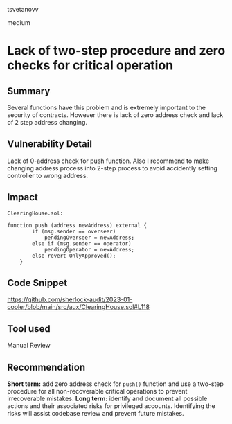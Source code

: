 tsvetanovv

medium

# Lack of two-step procedure and zero checks for critical operation

## Summary
Several functions have this problem and is extremely important to the security of contracts. However there is lack of zero address check and lack of 2 step address changing.

## Vulnerability Detail
Lack of 0-address check for push function.
Also I recommend to make changing address process into 2-step process to avoid accidently setting controller to wrong address.

## Impact
```solidity
ClearingHouse.sol:

function push (address newAddress) external {
        if (msg.sender == overseer) 
            pendingOverseer = newAddress;
        else if (msg.sender == operator) 
            pendingOperator = newAddress;
        else revert OnlyApproved();
    }
```
## Code Snippet
https://github.com/sherlock-audit/2023-01-cooler/blob/main/src/aux/ClearingHouse.sol#L118

## Tool used

Manual Review

## Recommendation
**Short term:** add zero address check for `push()` function and use a two-step procedure for all non-recoverable critical operations to prevent irrecoverable mistakes. 
**Long term:** identify and document all possible actions and their associated risks for privileged accounts. Identifying the risks will assist codebase review and prevent future mistakes.